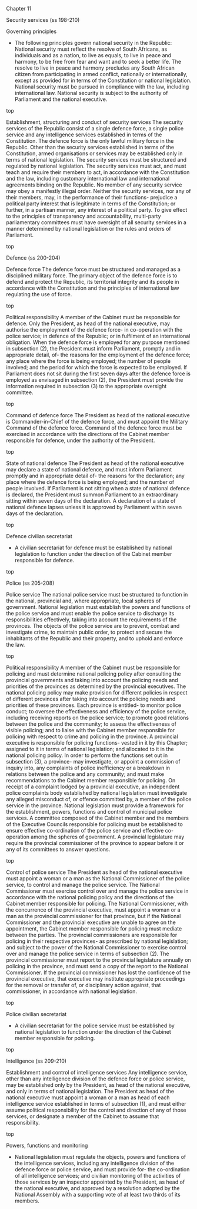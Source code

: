 Chapter 11

Security services (ss 198-210)

Governing principles
 - The following principles govern national security in the Republic:
National security must reflect the resolve of South Africans, as individuals and as a nation, to live as equals, to live in peace and harmony, to be free from fear and want and to seek a better life.
The resolve to live in peace and harmony precludes any South African citizen from participating in armed conflict, nationally or internationally, except as provided for in terms of the Constitution or national legislation.
National security must be pursued in compliance with the law, including international law.
National security is subject to the authority of Parliament and the national executive.

top

Establishment, structuring and conduct of security services
The security services of the Republic consist of a single defence force, a single police service and any intelligence services established in terms of the Constitution.
The defence force is the only lawful military force in the Republic.
Other than the security services established in terms of the Constitution, armed organisations or services may be established only in terms of national legislation.
The security services must be structured and regulated by national legislation.
The security services must act, and must teach and require their members to act, in accordance with the Constitution and the law, including customary international law and international agreements binding on the Republic.
No member of any security service may obey a manifestly illegal order.
Neither the security services, nor any of their members, may, in the performance of their functions-
prejudice a political party interest that is legitimate in terms of the Constitution; or
further, in a partisan manner, any interest of a political party.
To give effect to the principles of transparency and accountability, multi-party parliamentary committees must have oversight of all security services in a manner determined by national legislation or the rules and orders of Parliament.

top

Defence (ss 200-204)

Defence force
The defence force must be structured and managed as a disciplined military force.
The primary object of the defence force is to defend and protect the Republic, its territorial integrity and its people in accordance with the Constitution and the principles of international law regulating the use of force.

top

Political responsibility
A member of the Cabinet must be responsible for defence.
Only the President, as head of the national executive, may authorise the employment of the defence force-
in co-operation with the police service;
in defence of the Republic; or
in fulfilment of an international obligation.
When the defence force is employed for any purpose mentioned in subsection (2), the President must inform Parliament, promptly and in appropriate detail, of-
the reasons for the employment of the defence force;
any place where the force is being employed;
the number of people involved; and
the period for which the force is expected to be employed.
If Parliament does not sit during the first seven days after the defence force is employed as envisaged in subsection (2), the President must provide the information required in subsection (3) to the appropriate oversight committee.

top

Command of defence force
The President as head of the national executive is Commander-in-Chief of the defence force, and must appoint the Military Command of the defence force.
Command of the defence force must be exercised in accordance with the directions of the Cabinet member responsible for defence, under the authority of the President.

top

State of national defence
The President as head of the national executive may declare a state of national defence, and must inform Parliament promptly and in appropriate detail of-
the reasons for the declaration;
any place where the defence force is being employed; and
the number of people involved.
If Parliament is not sitting when a state of national defence is declared, the President must summon Parliament to an extraordinary sitting within seven days of the declaration.
A declaration of a state of national defence lapses unless it is approved by Parliament within seven days of the declaration.

top

Defence civilian secretariat
 - A civilian secretariat for defence must be established by national legislation to function under the direction of the Cabinet member responsible for defence.

top

Police (ss 205-208)

Police service
The national police service must be structured to function in the national, provincial and, where appropriate, local spheres of government.
National legislation must establish the powers and functions of the police service and must enable the police service to discharge its responsibilities effectively, taking into account the requirements of the provinces.
The objects of the police service are to prevent, combat and investigate crime, to maintain public order, to protect and secure the inhabitants of the Republic and their property, and to uphold and enforce the law.

top

Political responsibility
A member of the Cabinet must be responsible for policing and must determine national policing policy after consulting the provincial governments and taking into account the policing needs and priorities of the provinces as determined by the provincial executives.
The national policing policy may make provision for different policies in respect of different provinces after taking into account the policing needs and priorities of these provinces.
Each province is entitled-
to monitor police conduct;
to oversee the effectiveness and efficiency of the police service, including receiving reports on the police service;
to promote good relations between the police and the community;
to assess the effectiveness of visible policing; and
to liaise with the Cabinet member responsible for policing with respect to crime and policing in the province.
A provincial executive is responsible for policing functions-
vested in it by this Chapter;
assigned to it in terms of national legislation; and
allocated to it in the national policing policy.
In order to perform the functions set out in subsection (3), a province-
may investigate, or appoint a commission of inquiry into, any complaints of police inefficiency or a breakdown in relations between the police and any community; and
must make recommendations to the Cabinet member responsible for policing.
On receipt of a complaint lodged by a provincial executive, an independent police complaints body established by national legislation must investigate any alleged misconduct of, or offence committed by, a member of the police service in the province.
National legislation must provide a framework for the establishment, powers, functions and control of municipal police services.
A committee composed of the Cabinet member and the members of the Executive Councils responsible for policing must be established to ensure effective co-ordination of the police service and effective co-operation among the spheres of government.
A provincial legislature may require the provincial commissioner of the province to appear before it or any of its committees to answer questions.

top

Control of police service
The President as head of the national executive must appoint a woman or a man as the National Commissioner of the police service, to control and manage the police service.
The National Commissioner must exercise control over and manage the police service in accordance with the national policing policy and the directions of the Cabinet member responsible for policing.
The National Commissioner, with the concurrence of the provincial executive, must appoint a woman or a man as the provincial commissioner for that province, but if the National Commissioner and the provincial executive are unable to agree on the appointment, the Cabinet member responsible for policing must mediate between the parties.
The provincial commissioners are responsible for policing in their respective provinces-
as prescribed by national legislation; and
subject to the power of the National Commissioner to exercise control over and manage the police service in terms of subsection (2).
The provincial commissioner must report to the provincial legislature annually on policing in the province, and must send a copy of the report to the National Commissioner.
If the provincial commissioner has lost the confidence of the provincial executive, that executive may institute appropriate proceedings for the removal or transfer of, or disciplinary action against, that commissioner, in accordance with national legislation.

top

Police civilian secretariat
 - A civilian secretariat for the police service must be established by national legislation to function under the direction of the Cabinet member responsible for policing.

top

Intelligence (ss 209-210)

Establishment and control of intelligence services
Any intelligence service, other than any intelligence division of the defence force or police service, may be established only by the President, as head of the national executive, and only in terms of national legislation.
The President as head of the national executive must appoint a woman or a man as head of each intelligence service established in terms of subsection (1), and must either assume political responsibility for the control and direction of any of those services, or designate a member of the Cabinet to assume that responsibility.

top

Powers, functions and monitoring
 - National legislation must regulate the objects, powers and functions of the intelligence services, including any intelligence division of the defence force or police service, and must provide for-
the co-ordination of all intelligence services; and
civilian monitoring of the activities of those services by an inspector appointed by the President, as head of the national executive, and approved by a resolution adopted by the National Assembly with a supporting vote of at least two thirds of its members.
